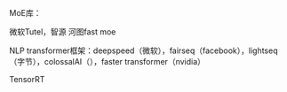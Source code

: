 MoE库：

微软Tutel，智源 河图fast moe	





NLP transformer框架：deepspeed（微软），fairseq（facebook），lightseq（字节），colossalAI（），faster transformer（nvidia）



TensorRT

